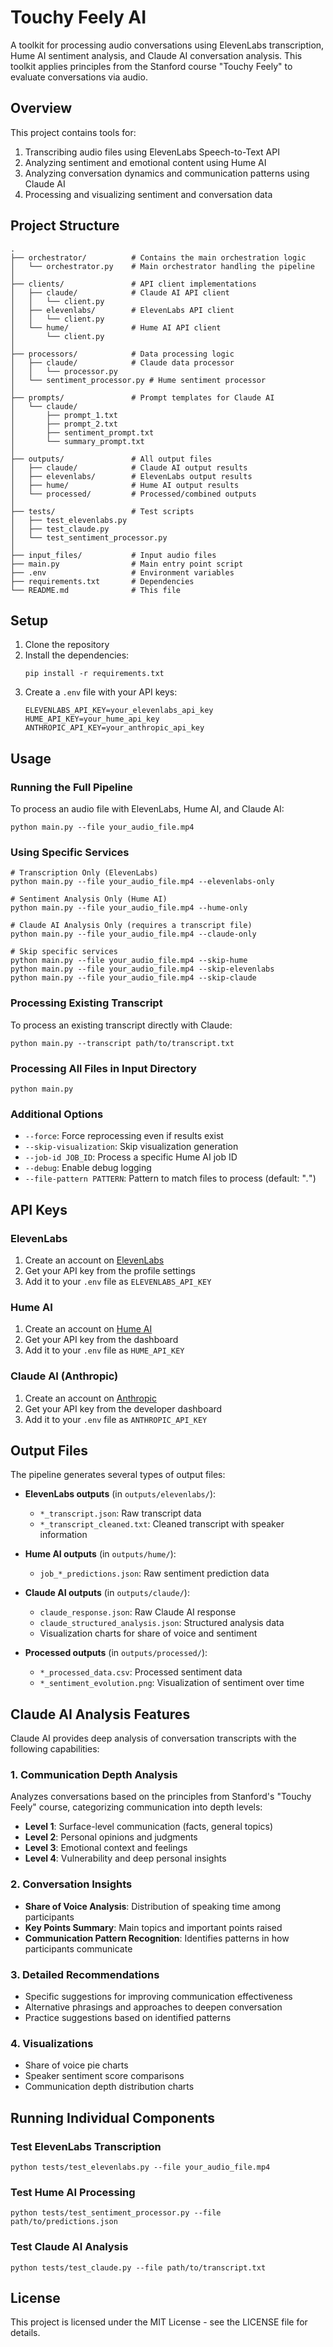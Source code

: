 # Touchy Feely AI

A toolkit for processing audio conversations using ElevenLabs transcription, Hume AI sentiment analysis, and Claude AI conversation analysis. This toolkit applies principles from the Stanford course "Touchy Feely" to evaluate conversations via audio.

## Overview

This project contains tools for:
1. Transcribing audio files using ElevenLabs Speech-to-Text API
2. Analyzing sentiment and emotional content using Hume AI
3. Analyzing conversation dynamics and communication patterns using Claude AI
4. Processing and visualizing sentiment and conversation data

## Project Structure

```
.
├── orchestrator/          # Contains the main orchestration logic
│   └── orchestrator.py    # Main orchestrator handling the pipeline
│
├── clients/               # API client implementations
│   ├── claude/            # Claude AI API client
│   │   └── client.py
│   ├── elevenlabs/        # ElevenLabs API client
│   │   └── client.py
│   └── hume/              # Hume AI API client
│       └── client.py
│
├── processors/            # Data processing logic
│   ├── claude/            # Claude data processor
│   │   └── processor.py
│   └── sentiment_processor.py # Hume sentiment processor
│
├── prompts/               # Prompt templates for Claude AI
│   └── claude/
│       ├── prompt_1.txt
│       ├── prompt_2.txt
│       ├── sentiment_prompt.txt
│       └── summary_prompt.txt
│
├── outputs/               # All output files
│   ├── claude/            # Claude AI output results
│   ├── elevenlabs/        # ElevenLabs output results
│   ├── hume/              # Hume AI output results
│   └── processed/         # Processed/combined outputs
│
├── tests/                 # Test scripts
│   ├── test_elevenlabs.py
│   ├── test_claude.py
│   └── test_sentiment_processor.py
│
├── input_files/           # Input audio files
├── main.py                # Main entry point script
├── .env                   # Environment variables
├── requirements.txt       # Dependencies
└── README.md              # This file
```

## Setup

1. Clone the repository
2. Install the dependencies:
   ```
   pip install -r requirements.txt
   ```
3. Create a `.env` file with your API keys:
   ```
   ELEVENLABS_API_KEY=your_elevenlabs_api_key
   HUME_API_KEY=your_hume_api_key
   ANTHROPIC_API_KEY=your_anthropic_api_key
   ```

## Usage

### Running the Full Pipeline

To process an audio file with ElevenLabs, Hume AI, and Claude AI:

```
python main.py --file your_audio_file.mp4
```

### Using Specific Services

```
# Transcription Only (ElevenLabs)
python main.py --file your_audio_file.mp4 --elevenlabs-only

# Sentiment Analysis Only (Hume AI)
python main.py --file your_audio_file.mp4 --hume-only

# Claude AI Analysis Only (requires a transcript file)
python main.py --file your_audio_file.mp4 --claude-only

# Skip specific services
python main.py --file your_audio_file.mp4 --skip-hume
python main.py --file your_audio_file.mp4 --skip-elevenlabs
python main.py --file your_audio_file.mp4 --skip-claude
```

### Processing Existing Transcript

To process an existing transcript directly with Claude:

```
python main.py --transcript path/to/transcript.txt
```

### Processing All Files in Input Directory

```
python main.py
```

### Additional Options

- `--force`: Force reprocessing even if results exist
- `--skip-visualization`: Skip visualization generation
- `--job-id JOB_ID`: Process a specific Hume AI job ID
- `--debug`: Enable debug logging
- `--file-pattern PATTERN`: Pattern to match files to process (default: "*.*")

## API Keys

### ElevenLabs

1. Create an account on [ElevenLabs](https://elevenlabs.io/)
2. Get your API key from the profile settings
3. Add it to your `.env` file as `ELEVENLABS_API_KEY`

### Hume AI

1. Create an account on [Hume AI](https://hume.ai/)
2. Get your API key from the dashboard
3. Add it to your `.env` file as `HUME_API_KEY`

### Claude AI (Anthropic)

1. Create an account on [Anthropic](https://www.anthropic.com/)
2. Get your API key from the developer dashboard
3. Add it to your `.env` file as `ANTHROPIC_API_KEY`

## Output Files

The pipeline generates several types of output files:

- **ElevenLabs outputs** (in `outputs/elevenlabs/`):
  - `*_transcript.json`: Raw transcript data
  - `*_transcript_cleaned.txt`: Cleaned transcript with speaker information

- **Hume AI outputs** (in `outputs/hume/`):
  - `job_*_predictions.json`: Raw sentiment prediction data

- **Claude AI outputs** (in `outputs/claude/`):
  - `claude_response.json`: Raw Claude AI response
  - `claude_structured_analysis.json`: Structured analysis data
  - Visualization charts for share of voice and sentiment

- **Processed outputs** (in `outputs/processed/`):
  - `*_processed_data.csv`: Processed sentiment data
  - `*_sentiment_evolution.png`: Visualization of sentiment over time

## Claude AI Analysis Features

Claude AI provides deep analysis of conversation transcripts with the following capabilities:

### 1. Communication Depth Analysis

Analyzes conversations based on the principles from Stanford's "Touchy Feely" course, categorizing communication into depth levels:

- **Level 1**: Surface-level communication (facts, general topics)
- **Level 2**: Personal opinions and judgments
- **Level 3**: Emotional context and feelings
- **Level 4**: Vulnerability and deep personal insights

### 2. Conversation Insights

- **Share of Voice Analysis**: Distribution of speaking time among participants
- **Key Points Summary**: Main topics and important points raised
- **Communication Pattern Recognition**: Identifies patterns in how participants communicate

### 3. Detailed Recommendations

- Specific suggestions for improving communication effectiveness
- Alternative phrasings and approaches to deepen conversation
- Practice suggestions based on identified patterns

### 4. Visualizations

- Share of voice pie charts
- Speaker sentiment score comparisons
- Communication depth distribution charts

## Running Individual Components

### Test ElevenLabs Transcription

```
python tests/test_elevenlabs.py --file your_audio_file.mp4
```

### Test Hume AI Processing

```
python tests/test_sentiment_processor.py --file path/to/predictions.json
```

### Test Claude AI Analysis

```
python tests/test_claude.py --file path/to/transcript.txt
```

## License

This project is licensed under the MIT License - see the LICENSE file for details. 